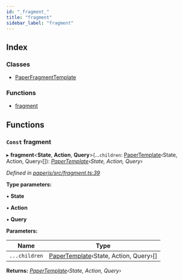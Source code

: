 ```yaml
---
id: "_fragment_"
title: "fragment"
sidebar_label: "fragment"
---
```


## Index

### Classes

* [PaperFragmentTemplate](../classes/_fragment_.paperfragmenttemplate.md)

### Functions

* [fragment](_fragment_.md#const-fragment)

## Functions

### `Const` fragment

▸ **fragment**<**State**, **Action**, **Query**>(...`children`: [PaperTemplate](../interfaces/_template_.papertemplate.md)‹State, Action, Query›[]): *[PaperTemplate](../interfaces/_template_.papertemplate.md)‹State, Action, Query›*

*Defined in [paperjs/src/fragment.ts:39](https://github.com/fponticelli/tempo/blob/master/paperjs/src/fragment.ts#L39)*

**Type parameters:**

▪ **State**

▪ **Action**

▪ **Query**

**Parameters:**

Name | Type |
------ | ------ |
`...children` | [PaperTemplate](../interfaces/_template_.papertemplate.md)‹State, Action, Query›[] |

**Returns:** *[PaperTemplate](../interfaces/_template_.papertemplate.md)‹State, Action, Query›*

